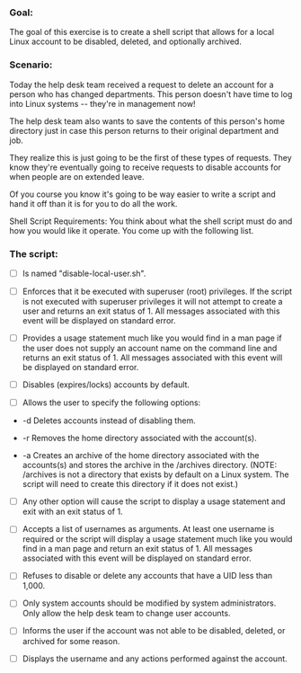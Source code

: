### Goal:
The goal of this exercise is to create a shell script that allows for a local Linux account to be disabled, deleted, and optionally archived.

### Scenario:
Today the help desk team received a request to delete an account for a person who has changed departments.  This person doesn't have time to log into Linux systems -- they're in management now!

The help desk team also wants to save the contents of this person's home directory just in case this person returns to their original department and job.

They realize this is just going to be the first of these types of requests.  They know they're eventually going to receive requests to disable accounts for when people are on extended leave.

Of you course you know it's going to be way easier to write a script and hand it off than it is for you to do all the work.

Shell Script Requirements:
You think about what the shell script must do and how you would like it operate.  You come up with the following list.

### The script:

- [ ] Is named "disable-local-user.sh".

- [ ] Enforces that it be executed with superuser (root) privileges.  If the script is not executed with superuser privileges it will not attempt to create a user and returns an exit status of 1.  All messages associated with this event will be displayed on standard error.

- [ ] Provides a usage statement much like you would find in a man page if the user does not supply an account name on the command line and returns an exit status of 1.  All messages associated with this event will be displayed on standard error.

- [ ] Disables (expires/locks) accounts by default.

- [ ] Allows the user to specify the following options:

- -d Deletes accounts instead of disabling them.

- -r Removes the home directory associated with the account(s).

- -a Creates an archive of the home directory associated with the accounts(s) and stores the archive in the /archives directory.  (NOTE: /archives is not a directory that exists by default on a Linux system.  The script will need to create this directory if it does not exist.)

- [ ] Any other option will cause the script to display a usage statement and exit with an exit status of 1.

- [ ] Accepts a list of usernames as arguments.  At least one username is required or the script will display a usage statement much like you would find in a man page and return an exit status of 1.  All messages associated with this event will be displayed on standard error.

- [ ] Refuses to disable or delete any accounts that have a UID less than 1,000.

- [ ] Only system accounts should be modified by system administrators.  Only allow the help desk team to change user accounts.

- [ ] Informs the user if the account was not able to be disabled, deleted, or archived for some reason.

- [ ] Displays the username and any actions performed against the account.
